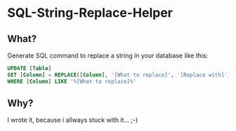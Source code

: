 # SQL-String-Replace-Helper

## What?
Generate SQL command to replace a string in your database like this:

```sql
UPDATE [Table]
SET [Column] = REPLACE([Column], '[What to replace]', '[Replace with]')
WHERE [Column] LIKE '%[What to replace]%'
```

## Why?
I wrote it, because i allways stuck with it... ;-)